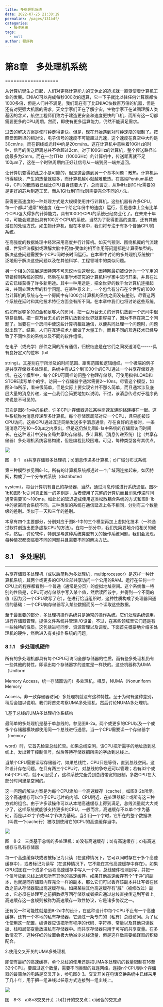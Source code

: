 ```yaml
---
title: 多处理机系统
date: 2022-07-25 21:30:19
permalink: /pages/131bdf/
categories:  
  - 操作系统
tags: 
  - null
author: 程序狗
---
```

# 第8章　多处理机系统

===================

从计算机诞生之日起，人们对更强计算能力的无休止的追求就一直驱使着计算机工业的发展。ENIAC可以完成每秒300次的运算，它一下子就比以往任何计算器都快1000多倍，但是人们并不满足。我们现在有了比ENIAC快数百万倍的机器，但是还有对更强大机器的需求。天文学家们正在了解宇宙，生物学家正在试图理解人类基因的含义，航空工程师们致力于建造更安全和速度更快的飞机，而所有这一切都需要更多的CPU周期。然而，即使有更多运算能力，仍然不能满足需求。

过去的解决方案是使时钟走得更快。但是，现在开始遇到对时钟速度的限制了。按照爱因斯坦的相对论，电子信号的速度不可能超过光速，这个速度在真空中大约是30cm/ns，而在铜线或光纤中约是20cm/ns。这在计算机中意味着10GHz的时钟，信号的传送距离总共不会超过2cm。对于100GHz的计算机，整个传送路径长度最多为2mm。而在一台1THz（1000GHz）的计算机中，传送距离就不足100µm了，这在一个时钟周期内正好让信号从一端到另一端并返回。

让计算机变得如此之小是可能的，但是这会遇到另一个基本问题：散热。计算机运行得越快，产生的热量就越多，而计算机越小就越难散热。在高端Pentium系统中，CPU的散热器已经比CPU自身还要大了。总而言之，从1MHz到1GHz需要的是更好的芯片制造工艺，而从1GHz到1THz则需要完全不同的方法。

获得更高速度的一种处理方式是大规模使用并行计算机。这些机器有许多CPU，每一个都以"通常"的速度（在一个给定年份中的速度）运行，但是总体上会有比单个CPU强大得多的计算能力。具有1000个CPU的系统已经商业化了。在未来十年中，可能会建造出具有100万个CPU的系统。当然为了获得更高的速度，还有其他潜在的处理方式，如生物计算机，但在本章中，我们将专注于有多个普通CPU的系统。

在高强度的数据处理中经常采用高度并行计算机。如天气预测、围绕机翼的气流建模、世界经济模拟或理解大脑中药物-受体的相互作用等问题都是计算密集型的。解决这些问题需要多个CPU同时长时间运行。在本章中讨论的多处理机系统被广泛地用于解决这些问题以及在其他科学、工程领域中的类似问题。

另一个相关的进展是因特网不可思议地快速增长。因特网最初被设计为一个军用的容错控制系统的原型，然后在从事学术研究的计算机科学家中流行开来，并且在过去它已经获得了许多新用途。其中一种用途是，把全世界的数千台计算机连接起来，共同处理大型的科学问题。在某种意义上，一个包含有分布在全世界的1000台计算机的系统与在一个房间中有1000台计算机的系统之间没有差别，尽管这两个系统在延时和其他技术特征方面会有所不同。在本章中我们也将讨论这些系统。

假如有足够多的资金和足够大的房间，把一百万台无关的计算机放到一个房间中很容易做到。把一百万台无关的计算机放到全世界就更容易了，因为不存在第二个问题了。当要在一个房间中使这些计算机相互通信，以便共同处理一个问题时，问题就出现了。结果，人们在互连技术方面做了大量工作，而且不同的互连技术已经导致了不同性质的系统以及不同的软件组织。

在电子（或光学）部件之间的所有通信，归根结底是在它们之间发送消息------具有良好定义的位串（bit

string）。其差别在于所涉及的时间范围、距离范围和逻辑组织。一个极端的例子是共享存储器多处理机，系统中有从2个到1000个的CPU通过一个共享存储器通信。在这个模型中，每个CPU可同样访问整个物理存储器，可使用指令LOAD和STORE读写单个的字。访问一个存储器字通常需要2～10ns。尽管这个模型，如图8-1a所示，看来很简单，但是实际上要实现它并不那么简单，而且通常涉及底层大量的消息传递，这一点我们会简要地加以说明。不过，该消息传递对于程序员来说是不可见的。

其次是图8-1b中的系统，许多CPU-存储器通过某种高速互连网络连接在一起。这种系统称为消息传递型多计算机。每个存储器局部对应一个CPU，且只能被该CPU访问。这些CPU通过互连网络发送多字消息通信。存在良好的连接时，一条短消息可在10～50µs之内发出，但是这仍然比图8-1a中系统的存储器访问时间长。在这种设计中没有全局共享的存储器。多计算机（消息传递系统）比（共享存储器）多处理机系统容易构建，但是编程比较困难。可见，每种类型各有其优点。

![](assets/Image00259-20210822112059-elaftnt.jpeg)

图　8-1　a)共享存储器多处理机；b)消息传递多计算机；c)广域分布式系统

第三种模型参见图8-1c，所有的计算机系统都通过一个广域网连接起来，如因特网，构成了一个分布式系统（distributed

system）。每台计算机有自己的存储器，当然，通过消息传递进行系统通信。图8-1b和图8-1c之间真正惟一的差别是，后者使用了完整的计算机而且消息传递时间通常需要10～100ms。如此长的延迟造成使用这类松散耦合系统的方式和图8-1b中的紧密耦合系统不同。三种类型的系统在通信延迟上各不相同，分别有三个数量级的差别。类似于一天和三年的差别。

本章有四个主要部分，分别对应于图8-1中的三个模型再加上虚拟化技术（一种通过软件创造出更多虚拟CPU的方法）。在每一部分中，我们先简要地介绍相关的硬件。然后，讨论软件，特别是与这种系统类型有关的操作系统问题。我们会发现，每种情况都面临着不同的问题并且需要不同的解决方法。

## 8.1　多处理机

---

共享存储器多处理机（或以后简称为多处理机，multiprocessor）是这样一种计算机系统，其两个或更多的CPU全部共享访问一个公用的RAM。运行在任何一个CPU上的程序都看到一个普通（通常是分页）的虚拟地址空间。这个系统惟一特别的性质是，CPU可对存储器字写入某个值，然后读回该字，并得到一个不同的值（因为另一个CPU改写了它）。在进行恰当组织时，这种性质构成了处理器间通信的基础：一个CPU向存储器写入某些数据而另一个读取这些数据。

至于最重要的部分，多处理机操作系统只是通常的操作系统。它们处理系统调用，进行存储器管理，提供文件系统并管理I/O设备。不过，在某些领域里它们还是有一些独特的性质。这包括进程同步、资源管理以及调度。下面首先概要地介绍多处理机的硬件，然后进入有关操作系统的问题。

### 8.1.1　多处理机硬件

所有的多处理机都具有每个CPU可访问全部存储器的性质，而有些多处理机仍有一些其他的特性，即读出每个存储器字的速度是一样快的。这些机器称为UMA（Uniform

Memory Access，统一存储器访问）多处理机。相反，NUMA（Nonuniform Memory

Access，非一致存储器访问）多处理机就没有这种特性。至于为何有这种差别，稍后会加以说明。我们将首先考察UMA多处理机，然后讨论NUMA多处理机。

1.基于总线的UMA多处理机体系结构

最简单的多处理机是基于单总线的，参见图8-2a。两个或更多的CPU以及一个或多个存储器模块都使用同一个总线进行通信。当一个CPU需要读一个存储器字（memory

word）时，它首先检查总线忙否。如果总线空闲，该CPU把所需字的地址放到总线上，发出若干控制信号，然后等待存储器把所需的字放到总线上。

当某个CPU需要读写存储器时，如果总线忙，CPU只是等待，直到总线空闲。这种设计存在问题。在只有两三个CPU时，对总线的争夺还可以管理；若有32个或64个CPU时，就不可忍受了。这种系统完全受到总线带宽的限制，多数CPU在大部分时间里是空闲的。

这一问题的解决方案是为每个CPU添加一个高速缓存（cache），如图8-2b所示。这个高速缓存可以位于CPU芯片的内部、CPU附近、在处理器板上或所有这三种方式的组合。由于许多读操作可以从本地高速缓存上得到满足，总线流量就大大减少了，这样系统就能够支持更多的CPU。一般而言，高速缓存不以单个字为基础，而是以32字节或64字节块为基础。当引用一个字时，它所在的整个数据块（叫做一个cache行）被取到使用它的CPU的高速缓存当中。

![](assets/Image00260-20210822112059-begmfif.jpeg)

图　8-2　三类基于总线的多处理机：a)没有高速缓存；b)有高速缓存；c)有高速缓存与私有存储器

每一个高速缓存块或者被标记为只读（在这种情况下，它可以同时存在于多个高速缓存中），或者标记为读写（在这种情况下，它不能在其他高速缓存中存在）。如果CPU试图在一个或多个远程高速缓存中写入一个字，总线硬件检测到写，并把一个信号放到总线上通知所有其他的高速缓存。如果其他高速缓存有个"干净"的副本，也就是同存储器内容完全一样的副本，那么它们可以丢弃该副本并让写者在修改之前从存储器取出高速缓存块。如果某些其他高速缓存有"脏"（被修改过）副本，它必须在处理写之前把数据写回存储器或者把它通过总线直接传送到写者上。高速缓存这一套规则被称为高速缓存一致性协议，它是诸多协议之一。

还有另一种可能性就是图8-2c中的设计，在这种设计中每个CPU不止有一个高速缓存，还有一个本地的私有存储器，它通过一条专门的（私有）总线访问。为了优化使用这一配置，编译器应该把所有程序的代码、字符串、常量以及其他只读数据、栈和局部变量放进私有存储器中。而共享存储器只用于可写的共享变量。在多数情况下，这种仔细的放置会极大地减少总线流量，但是这样做需要编译器的积极配合。

2.使用交叉开关的UMA多处理机

即使有最好的高速缓存，单个总线的使用还是把UMA多处理机的数量限制在16至32个CPU。要超过这个数量，需要不同类型的互连网络。连接n个CPU到k个存储器的最简单的电路是交叉开关，参见图8-3。交叉开关在电话交换系统中已经采用了几十年，用于把一组进线以任意方式连接到一组出线上。

![](assets/Image00261-20210822112059-87vfcwp.jpeg)

图　8-3　a)8×8交叉开关；b)打开的交叉点；c)闭合的交叉点